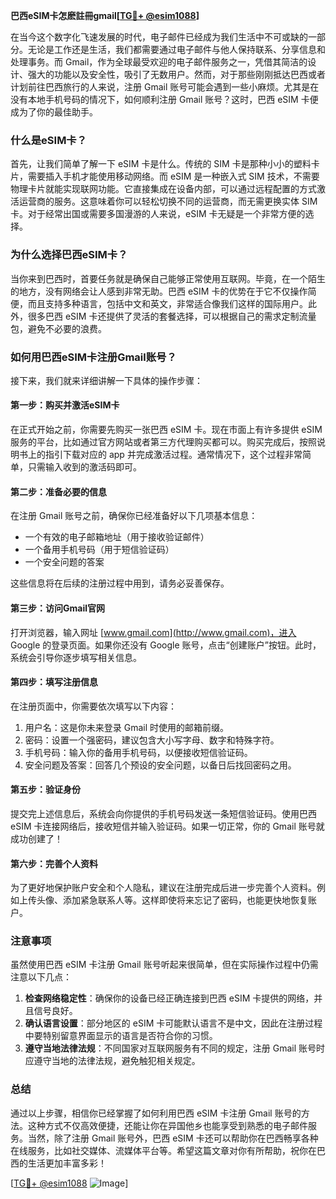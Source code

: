 **巴西eSIM卡怎麽註冊gmail[[TG💪+ @esim1088](https://t.me/s/esim1088)]**

在当今这个数字化飞速发展的时代，电子邮件已经成为我们生活中不可或缺的一部分。无论是工作还是生活，我们都需要通过电子邮件与他人保持联系、分享信息和处理事务。而 Gmail，作为全球最受欢迎的电子邮件服务之一，凭借其简洁的设计、强大的功能以及安全性，吸引了无数用户。然而，对于那些刚刚抵达巴西或者计划前往巴西旅行的人来说，注册 Gmail 账号可能会遇到一些小麻烦。尤其是在没有本地手机号码的情况下，如何顺利注册 Gmail 账号？这时，巴西 eSIM 卡便成为了你的最佳助手。

### **什么是eSIM卡？**

首先，让我们简单了解一下 eSIM 卡是什么。传统的 SIM 卡是那种小小的塑料卡片，需要插入手机才能使用移动网络。而 eSIM 是一种嵌入式 SIM 技术，不需要物理卡片就能实现联网功能。它直接集成在设备内部，可以通过远程配置的方式激活运营商的服务。这意味着你可以轻松切换不同的运营商，而无需更换实体 SIM 卡。对于经常出国或需要多国漫游的人来说，eSIM 卡无疑是一个非常方便的选择。

### **为什么选择巴西eSIM卡？**

当你来到巴西时，首要任务就是确保自己能够正常使用互联网。毕竟，在一个陌生的地方，没有网络会让人感到非常无助。巴西 eSIM 卡的优势在于它不仅操作简便，而且支持多种语言，包括中文和英文，非常适合像我们这样的国际用户。此外，很多巴西 eSIM 卡还提供了灵活的套餐选择，可以根据自己的需求定制流量包，避免不必要的浪费。

### **如何用巴西eSIM卡注册Gmail账号？**

接下来，我们就来详细讲解一下具体的操作步骤：

#### **第一步：购买并激活eSIM卡**

在正式开始之前，你需要先购买一张巴西 eSIM 卡。现在市面上有许多提供 eSIM 服务的平台，比如通过官方网站或者第三方代理购买都可以。购买完成后，按照说明书上的指引下载对应的 app 并完成激活过程。通常情况下，这个过程非常简单，只需输入收到的激活码即可。

#### **第二步：准备必要的信息**

在注册 Gmail 账号之前，确保你已经准备好以下几项基本信息：
- 一个有效的电子邮箱地址（用于接收验证邮件）
- 一个备用手机号码（用于短信验证码）
- 一个安全问题的答案

这些信息将在后续的注册过程中用到，请务必妥善保存。

#### **第三步：访问Gmail官网**

打开浏览器，输入网址 [www.gmail.com](http://www.gmail.com)，进入 Google 的登录页面。如果你还没有 Google 账号，点击“创建账户”按钮。此时，系统会引导你逐步填写相关信息。

#### **第四步：填写注册信息**

在注册页面中，你需要依次填写以下内容：
1. 用户名：这是你未来登录 Gmail 时使用的邮箱前缀。
2. 密码：设置一个强密码，建议包含大小写字母、数字和特殊字符。
3. 手机号码：输入你的备用手机号码，以便接收短信验证码。
4. 安全问题及答案：回答几个预设的安全问题，以备日后找回密码之用。

#### **第五步：验证身份**

提交完上述信息后，系统会向你提供的手机号码发送一条短信验证码。使用巴西 eSIM 卡连接网络后，接收短信并输入验证码。如果一切正常，你的 Gmail 账号就成功创建了！

#### **第六步：完善个人资料**

为了更好地保护账户安全和个人隐私，建议在注册完成后进一步完善个人资料。例如上传头像、添加紧急联系人等。这样即使将来忘记了密码，也能更快地恢复账户。

### **注意事项**

虽然使用巴西 eSIM 卡注册 Gmail 账号听起来很简单，但在实际操作过程中仍需注意以下几点：

1. **检查网络稳定性**：确保你的设备已经正确连接到巴西 eSIM 卡提供的网络，并且信号良好。
2. **确认语言设置**：部分地区的 eSIM 卡可能默认语言不是中文，因此在注册过程中要特别留意界面显示的语言是否符合你的习惯。
3. **遵守当地法律法规**：不同国家对互联网服务有不同的规定，注册 Gmail 账号时应遵守当地的法律法规，避免触犯相关规定。

### **总结**

通过以上步骤，相信你已经掌握了如何利用巴西 eSIM 卡注册 Gmail 账号的方法。这种方式不仅高效便捷，还能让你在异国他乡也能享受到熟悉的电子邮件服务。当然，除了注册 Gmail 账号外，巴西 eSIM 卡还可以帮助你在巴西畅享各种在线服务，比如社交媒体、流媒体平台等。希望这篇文章对你有所帮助，祝你在巴西的生活更加丰富多彩！

[[TG💪+ @esim1088](https://t.me/s/esim1088) ![Image](https://i.postimg.cc/4NQfJmqS/Snipaste-2025-05-13-00-14-12.png)]